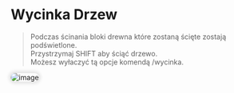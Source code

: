 <style>
img:not(.medium-zoom-image--opened):not(.navbar-link-icon) {
    max-width: 40%;
    margin: 0 8px 4px 0;
    box-shadow: 0 0 6px 4px rgba(0, 0, 0, .1);
    border-radius: 10px;
}
</style>

# Wycinka Drzew


> Podczas ścinania bloki drewna które zostaną ścięte zostają podświetlone.<br>
> Przystrzymaj  <span class="blue">SHIFT </span> aby ściąć drzewo. <br> Możesz wyłaczyć tą opcje komendą  <span class="blue">/wycinka</span>.

![image](/pages/images/treecut/treecut.webp)

